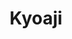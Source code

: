 ---
layout: place
title: Kyoaji
permalink: /massachusetts/boston/kyoaji.html
stateAbbr: MA
stateName: Massachusetts
cityName: Boston
seo:
  type: restaurant
  links: http://www.kyoajiallston.com/
place_id: ChIJ20Jovjh544kRRNcEV-hlOsQ
photos:
  - name: >-
      places/ChIJ20Jovjh544kRRNcEV-hlOsQ/photos/AeeoHcIc6y8_UXkpE8TFwWNirPbOvAQQGXtUqklD2oft0W99hKng0KSjHVM7LFcbDJhWTJdFOsOJ5nXtAEQxwpgyhzieVzoqcgjWTupezUhdgsOtkCLo5n__YEMeMyJAQcOO0KThzH0MAE3Qb5n8rv76jpsBWdmQDGuzStYm2mxIh1QgFqtPSP3OqV-HYnx7t7qd_EuVtVmKJkMNXEo4-2hP_ikX5lExfSDSdGSNueEZU9F1NLTJzRvBYYB9cshCxIfIRLJl1EH-0Z_FObVzQfj1TJI_9bSu3O4bHn9i7HmhEpRGDg
    widthPx: 4032
    heightPx: 3024
    authorAttributions:
      - displayName: Kyoaji
        uri: https://maps.google.com/maps/contrib/113438520794888334026
        photoUri: >-
          https://lh3.googleusercontent.com/a/ACg8ocJz4n8Lmxh2MPnsMQUCJUGVrhVXTGw1zPVw-TyaVvfh3ZWi9Q=s100-p-k-no-mo
    flagContentUri: >-
      https://www.google.com/local/imagery/report/?cb_client=maps_api_places.places_api&image_key=!1e10!2sAF1QipN8nWciz57ZbTkn3XLTBhmRieuMALq-wNEjTe30&hl=en-US
    googleMapsUri: >-
      https://www.google.com/maps/place//data=!3m4!1e2!3m2!1sAF1QipN8nWciz57ZbTkn3XLTBhmRieuMALq-wNEjTe30!2e10!4m2!3m1!1s0x89e37938be6842db:0xc43a65e85704d744
  - name: >-
      places/ChIJ20Jovjh544kRRNcEV-hlOsQ/photos/AeeoHcIKcage3dW50QSbu4gX2vwTm92ZPCVpEDVvvJfrRU2OUY_KPzBr5CjoS-Fzvwr5us_4HnrTeJ0jB38HzJ2Cdql_XhHum6CoJTSLNHdq078iPh2Vh85fIMuDJBljfQVkvkMTCX2N99-4Ms3UvAN9Fmr7xTViEamAnWcjIVBTkJ1jlCvvLSBclNrYnstT-H2VnLt3WrCGOtHyd1eQyCdtBlpmzMISoOIWo1n3W6oLoT4injtS7U81ZhFEoicjLwr5FnI96Q7SHlsEqpOhfwMR1TkCtnyDbwYhs2-tdPmW0Pu4mg
    widthPx: 2160
    heightPx: 2880
    authorAttributions:
      - displayName: Kyoaji
        uri: https://maps.google.com/maps/contrib/113438520794888334026
        photoUri: >-
          https://lh3.googleusercontent.com/a/ACg8ocJz4n8Lmxh2MPnsMQUCJUGVrhVXTGw1zPVw-TyaVvfh3ZWi9Q=s100-p-k-no-mo
    flagContentUri: >-
      https://www.google.com/local/imagery/report/?cb_client=maps_api_places.places_api&image_key=!1e10!2sAF1QipMjdbQG4Y6pkqqMaw3WQpPO0xMWgWoL86qXKbFy&hl=en-US
    googleMapsUri: >-
      https://www.google.com/maps/place//data=!3m4!1e2!3m2!1sAF1QipMjdbQG4Y6pkqqMaw3WQpPO0xMWgWoL86qXKbFy!2e10!4m2!3m1!1s0x89e37938be6842db:0xc43a65e85704d744
  - name: >-
      places/ChIJ20Jovjh544kRRNcEV-hlOsQ/photos/AeeoHcLVwCKykmJyfGLWQO_AMoiVDthEoM2qUs3fJHT_IFJ7IPJteBOGsY5CQXyX_1fVEheWGLcNNeH6hBbgxNAcdFRC0aDP-O0ozMS-2EwWbd3gf32B1TnUpb8b-CSrSOU-XkPluE_eYOuqKXCI56JMe8yuBUfIdeKIitUIv84Iy6CBky244191kFo1sC1lIhzfIx6vw_vk_TTMWYOXqDEtIPp2RzV71WpeFg7KZ_IKveKTh3bu8rF55btyU0hx2OKPtrbIVQKT0_HaX3DiJlMXO0gnf6RCYIlgvphh2UXmhyZ_Hg
    widthPx: 2048
    heightPx: 1367
    authorAttributions:
      - displayName: Kyoaji
        uri: https://maps.google.com/maps/contrib/113438520794888334026
        photoUri: >-
          https://lh3.googleusercontent.com/a/ACg8ocJz4n8Lmxh2MPnsMQUCJUGVrhVXTGw1zPVw-TyaVvfh3ZWi9Q=s100-p-k-no-mo
    flagContentUri: >-
      https://www.google.com/local/imagery/report/?cb_client=maps_api_places.places_api&image_key=!1e10!2sAF1QipMgf1wYcVJGfXKcKFvm1eVyLevs4fBn-s2IElX4&hl=en-US
    googleMapsUri: >-
      https://www.google.com/maps/place//data=!3m4!1e2!3m2!1sAF1QipMgf1wYcVJGfXKcKFvm1eVyLevs4fBn-s2IElX4!2e10!4m2!3m1!1s0x89e37938be6842db:0xc43a65e85704d744
  - name: >-
      places/ChIJ20Jovjh544kRRNcEV-hlOsQ/photos/AeeoHcKhdp2k6CvRX6NE8XUVhTKC8pI9k3XHfs_ui_p1sVWi4S2zQxHmpCfzUFtPw6ybaA1fMI4pXW8DMG74YcNPIW12McE6T3J6zko22RzYa-mkEMgJieUMuGR0h773unySqbQ4NtPUvnAi_Ma45FdYF82VeCFh0Kkn7olESmJKcRFTUl8iLhTrShBbO6Y2Iv6MZa5HyyLPCW_WzXTS6oU7FQkvpiFyjuiYTKGTM-DRfv1KwtMQKggoFEMVHVnomow33iqhdYGfXLLrec6nrA56tfWXLGImm5DDEQnOVtASOnVfJdOAPUaM738zAGnzIJV55emObTiUJGKtMjVE0_wu4JApBDWQzkSRqJRYcyi-tWe3aC1emVrOfolfEQe_z9Oq6OJDoW9QlAcxd3DjaRb_QlEtYNYMkQmRLxiy0dIQBkfh5UM
    widthPx: 1707
    heightPx: 1280
    authorAttributions:
      - displayName: upana
        uri: https://maps.google.com/maps/contrib/112107668273723472478
        photoUri: >-
          https://lh3.googleusercontent.com/a-/ALV-UjV_0l0VvtBo0HW8QOPCx-ptcgqd9tWpUXwyKnT-_aVJea8ij6cv=s100-p-k-no-mo
    flagContentUri: >-
      https://www.google.com/local/imagery/report/?cb_client=maps_api_places.places_api&image_key=!1e10!2sCIHM0ogKEICAgIC33O6r2QE&hl=en-US
    googleMapsUri: >-
      https://www.google.com/maps/place//data=!3m4!1e2!3m2!1sCIHM0ogKEICAgIC33O6r2QE!2e10!4m2!3m1!1s0x89e37938be6842db:0xc43a65e85704d744
  - name: >-
      places/ChIJ20Jovjh544kRRNcEV-hlOsQ/photos/AeeoHcJawD2SznuXZy2R4psBJ5O-4IElUc4RPQg1WmhtwuhcYXBktvMDU74tHWd5nzeJJdt5_i_gPU4eRBbeIFNmob_9MnWwwkOeatuKRJBE37CRwZa9M-P64ZqZ-fGPySQeh121epBtJK7kAqcZAFRZ4zTk_e0-XTONUYjG6gERWrXs0kWAGQhawTIxjfpziWRkKSn-VJuX-2t9L4EXBB4FV5Fpsdw3qouOSt_bRHeTLExvc_X0iP6X5BnI5A8flZYstBfVCYgwBHiVAAm8YGSN4BybwNd6_7I_IQHsfRxYiKcaJw
    widthPx: 4451
    heightPx: 3338
    authorAttributions:
      - displayName: Kyoaji
        uri: https://maps.google.com/maps/contrib/113438520794888334026
        photoUri: >-
          https://lh3.googleusercontent.com/a/ACg8ocJz4n8Lmxh2MPnsMQUCJUGVrhVXTGw1zPVw-TyaVvfh3ZWi9Q=s100-p-k-no-mo
    flagContentUri: >-
      https://www.google.com/local/imagery/report/?cb_client=maps_api_places.places_api&image_key=!1e10!2sAF1QipNf1X96r5l0s-BEMaukjrCfl9YIVNY4xO3XdxuI&hl=en-US
    googleMapsUri: >-
      https://www.google.com/maps/place//data=!3m4!1e2!3m2!1sAF1QipNf1X96r5l0s-BEMaukjrCfl9YIVNY4xO3XdxuI!2e10!4m2!3m1!1s0x89e37938be6842db:0xc43a65e85704d744
  - name: >-
      places/ChIJ20Jovjh544kRRNcEV-hlOsQ/photos/AeeoHcJJmhhEN-tZ0ekDLUzxfQHXa6czHJr9DXQAvVhD3HWcUCBLUdixR8TFUpsY-GF7sTQG3mNoJxUzDLZaXYIoQbNPH7IyQmM-j5fPINPgUj_yq118Hrx7WD_LjhSD_S7s827LHIyC7U_ONMyBVTQw2NykTp3-WrXtQUpq5f40qsHPMezHz4pBQseaFyunneltTzDPWsQk6NpjydWdKIypxPHGiVow1urDXvPEjn3PL8NKdhAgIXEDtFfdWXugJ5wXK_5P0A-dCFNIi_vIG-D1HGLQ5rxZ9PNKQb9q3Xz_38D6ng
    widthPx: 3453
    heightPx: 3453
    authorAttributions:
      - displayName: Kyoaji
        uri: https://maps.google.com/maps/contrib/113438520794888334026
        photoUri: >-
          https://lh3.googleusercontent.com/a/ACg8ocJz4n8Lmxh2MPnsMQUCJUGVrhVXTGw1zPVw-TyaVvfh3ZWi9Q=s100-p-k-no-mo
    flagContentUri: >-
      https://www.google.com/local/imagery/report/?cb_client=maps_api_places.places_api&image_key=!1e10!2sAF1QipM7KcwyxpN4EjNFZZ2YObjc6i77rx87eY4QtewX&hl=en-US
    googleMapsUri: >-
      https://www.google.com/maps/place//data=!3m4!1e2!3m2!1sAF1QipM7KcwyxpN4EjNFZZ2YObjc6i77rx87eY4QtewX!2e10!4m2!3m1!1s0x89e37938be6842db:0xc43a65e85704d744
  - name: >-
      places/ChIJ20Jovjh544kRRNcEV-hlOsQ/photos/AeeoHcLUriLFEAHSul8p8dPCTzmfnTbWO3c7oCybSGzyjczqR0se_cNe-iu54WURjgBZtyvTQNbADtQNVyUy7rNFzYZisgWtabS_E_H1YPw77wEMR0WjUsNjTU4Oce9f8v2q4Ey4Pu9tTljgfJRLof_TqxZN9NcMgN1smuvKzojzn0lPoinwc6ctUIEfyxUMcUGCwI7wIEooIxRH_ctPYK-DgXFVemsZocTnpsZGEV6snXpTP8KSQQo5eUv2zB3E7hJg_Q2LtJq_OwMI4eFtl5ZhD5h6hzHoxX5osklZ93stpNapGg
    widthPx: 1440
    heightPx: 1440
    authorAttributions:
      - displayName: Kyoaji
        uri: https://maps.google.com/maps/contrib/113438520794888334026
        photoUri: >-
          https://lh3.googleusercontent.com/a/ACg8ocJz4n8Lmxh2MPnsMQUCJUGVrhVXTGw1zPVw-TyaVvfh3ZWi9Q=s100-p-k-no-mo
    flagContentUri: >-
      https://www.google.com/local/imagery/report/?cb_client=maps_api_places.places_api&image_key=!1e10!2sAF1QipMWADOh2KYFtDfibyESdbwxEDP186t5aQzLVIwj&hl=en-US
    googleMapsUri: >-
      https://www.google.com/maps/place//data=!3m4!1e2!3m2!1sAF1QipMWADOh2KYFtDfibyESdbwxEDP186t5aQzLVIwj!2e10!4m2!3m1!1s0x89e37938be6842db:0xc43a65e85704d744
  - name: >-
      places/ChIJ20Jovjh544kRRNcEV-hlOsQ/photos/AeeoHcJ5Vx5cniq92ZAmiml3s_9qT1Q2dLST5ilZHaxBMSQ5Qc3O4em8ZlXMztxsu1q4Vq6tmThHmiEHZOGOuAMqS54CG8joU5pTXLNaRQIOi-1F9gx7yUniVfMQNOmVlBqmbWfRgZTmjkM7in5JgO-O5M-IbZuW5BgXDA7renp3grHrvCCsI0tM0JoWt93KEqm9jdfeHEoswrKTSUWxDGhmpqjQsC_y1yvNF0jOOIDScHFgHZ2uzkRpzjsIOeQbfmTJTg5AVeooBfVeVytG0b__QiNVgayMqiYc3rDeaqGOJpcSpg
    widthPx: 1440
    heightPx: 1440
    authorAttributions:
      - displayName: Kyoaji
        uri: https://maps.google.com/maps/contrib/113438520794888334026
        photoUri: >-
          https://lh3.googleusercontent.com/a/ACg8ocJz4n8Lmxh2MPnsMQUCJUGVrhVXTGw1zPVw-TyaVvfh3ZWi9Q=s100-p-k-no-mo
    flagContentUri: >-
      https://www.google.com/local/imagery/report/?cb_client=maps_api_places.places_api&image_key=!1e10!2sAF1QipN2b9NTjjGN4edJjKVz53gVk0xtPq4PRxRLALxs&hl=en-US
    googleMapsUri: >-
      https://www.google.com/maps/place//data=!3m4!1e2!3m2!1sAF1QipN2b9NTjjGN4edJjKVz53gVk0xtPq4PRxRLALxs!2e10!4m2!3m1!1s0x89e37938be6842db:0xc43a65e85704d744
  - name: >-
      places/ChIJ20Jovjh544kRRNcEV-hlOsQ/photos/AeeoHcLN4Z_TBEcCg8QObtEhykUP6Cde68o2DvynlcMMQcdBZUHqv_QIzctYT1U0JZqaDi2RLk6s2Y4eUY4wTk2J-M4QakJLM6CCnIbhUriLUeq0koTmAyxu0OD72y3ZlqGMp12J0_RGUZ67pH5G5b7wiqV45dYO6_lP6PF2hs8b1XvmnGOQ_TmUNtUrCO4n8W_wdbsFkYlfWBxuD4pIw9Dj_dkN9VjNIm2shGVgglipaRmjSnH8jjfbExzn1gwRUjBuUJe2kPQNJN78L0-UUeYykyEVEwpuYeIS7uJ492pQ6rs7XA
    widthPx: 3458
    heightPx: 3572
    authorAttributions:
      - displayName: Kyoaji
        uri: https://maps.google.com/maps/contrib/113438520794888334026
        photoUri: >-
          https://lh3.googleusercontent.com/a/ACg8ocJz4n8Lmxh2MPnsMQUCJUGVrhVXTGw1zPVw-TyaVvfh3ZWi9Q=s100-p-k-no-mo
    flagContentUri: >-
      https://www.google.com/local/imagery/report/?cb_client=maps_api_places.places_api&image_key=!1e10!2sAF1QipPHer5JjjgCgilZo16lBfPWgv45ys2dp27AvnrX&hl=en-US
    googleMapsUri: >-
      https://www.google.com/maps/place//data=!3m4!1e2!3m2!1sAF1QipPHer5JjjgCgilZo16lBfPWgv45ys2dp27AvnrX!2e10!4m2!3m1!1s0x89e37938be6842db:0xc43a65e85704d744
  - name: >-
      places/ChIJ20Jovjh544kRRNcEV-hlOsQ/photos/AeeoHcJPn8mQmeiebFr5hSF8W_Bhhb7aPk3BgmfM9wHy-b4td50WsblpEPr8X2enwltxx8po_oNx02hAVxQOKmMpharw3_bWZJGsfWgIWmnOow8LSIXehIqYLL1-pY6DpSjjHxkSSGUShtnjiRJR-SjkzMNY6sdnxU1ENZYvDE4BglneHEc6X_hRDf2DxFspKK_t7sZMTVPiy-I7OEgeQ_AO3R70Z1IkJMpi92tOyMLIbP7Sf2RKQZZe2hDgu-GsAYtJQA2dLG7LB0L4Xzh8fLR2uILDEfuBTtfO9X-Jk6j8ARqSDA
    widthPx: 3862
    heightPx: 2897
    authorAttributions:
      - displayName: Kyoaji
        uri: https://maps.google.com/maps/contrib/113438520794888334026
        photoUri: >-
          https://lh3.googleusercontent.com/a/ACg8ocJz4n8Lmxh2MPnsMQUCJUGVrhVXTGw1zPVw-TyaVvfh3ZWi9Q=s100-p-k-no-mo
    flagContentUri: >-
      https://www.google.com/local/imagery/report/?cb_client=maps_api_places.places_api&image_key=!1e10!2sAF1QipO_W0zE-OVHeQWPI4K_bmSZNd2AS7d14gSB8ZaK&hl=en-US
    googleMapsUri: >-
      https://www.google.com/maps/place//data=!3m4!1e2!3m2!1sAF1QipO_W0zE-OVHeQWPI4K_bmSZNd2AS7d14gSB8ZaK!2e10!4m2!3m1!1s0x89e37938be6842db:0xc43a65e85704d744
address: 66 Brighton Ave, Boston, MA 02134, USA
street: 66 Brighton Ave
city: Boston
state: MA
zip: '02134'
country: USA
neighborhood: Commonwealth
latitude: '42.352385'
longitude: '-71.128547'
accessibility_options:
  wheelchairAccessibleRestroom: true
  wheelchairAccessibleSeating: true
business_status: OPERATIONAL
name: Kyoaji
google_maps_links:
  directionsUri: >-
    https://www.google.com/maps/dir//''/data=!4m7!4m6!1m1!4e2!1m2!1m1!1s0x89e37938be6842db:0xc43a65e85704d744!3e0
  placeUri: https://maps.google.com/?cid=14139726028649846596
  writeAReviewUri: >-
    https://www.google.com/maps/place//data=!4m3!3m2!1s0x89e37938be6842db:0xc43a65e85704d744!12e1
  reviewsUri: >-
    https://www.google.com/maps/place//data=!4m4!3m3!1s0x89e37938be6842db:0xc43a65e85704d744!9m1!1b1
  photosUri: >-
    https://www.google.com/maps/place//data=!4m3!3m2!1s0x89e37938be6842db:0xc43a65e85704d744!10e5
primary_type: Japanese Restaurant
opening_hours:
  regular: null
  current: null
secondary_opening_hours:
  regular:
    weekdayDescriptions: null
    type: null
  current:
    weekdayDescriptions: null
    type: null
phone: (617) 208-8747
price_level: PRICE_LEVEL_MODERATE
price_range: $10 &ndash; $20
rating: '4.1'
rating_count: 0
website: http://www.kyoajiallston.com/
description: >-
  Explore Kyoaji in Boston, MA$$$Kyoaji in Boston, MA, stands out as a welcoming
  Japanese restaurant offering fresh sushi and flavorful dishes in a vibrant
  neighborhood setting. This spot delights with its accessible features,
  including wheelchair-friendly seating and restrooms, making it easy for
  everyone to enjoy a meal. Patrons can savor a variety of sushi options, from
  classic rolls to bowls, all prepared with attention to detail and served at
  moderate prices that appeal to those seeking quality Japanese cuisine nearby.
  The restaurant supports convenient options like takeout and delivery, perfect
  for busy days when you're craving top-rated sushi in the area. With its clean
  atmosphere and extended hours, Kyoaji provides a reliable choice for authentic
  Japanese dining experiences close to home.
generative_summary: >-
  Explore Kyoaji in Boston, MA$$$Kyoaji in Boston, MA, stands out as a welcoming
  Japanese restaurant offering fresh sushi and flavorful dishes in a vibrant
  neighborhood setting. This spot delights with its accessible features,
  including wheelchair-friendly seating and restrooms, making it easy for
  everyone to enjoy a meal. Patrons can savor a variety of sushi options, from
  classic rolls to bowls, all prepared with attention to detail and served at
  moderate prices that appeal to those seeking quality Japanese cuisine nearby.
  The restaurant supports convenient options like takeout and delivery, perfect
  for busy days when you're craving top-rated sushi in the area. With its clean
  atmosphere and extended hours, Kyoaji provides a reliable choice for authentic
  Japanese dining experiences close to home.
generative_disclosure: Summarized by AI using the Grok-3-Mini model.
reviews:
  - name: >-
      places/ChIJ20Jovjh544kRRNcEV-hlOsQ/reviews/ChZDSUhNMG9nS0VJQ0FnSUNYbTk3eU9REAE
    relativePublishTimeDescription: 5 months ago
    rating: 2
    text:
      text: >-
        DO NOT COME HERE!


        I got some take out pretty late at night as I was craving sushi and I
        was not impressed. For one, I got the spicy salmon roll with cucumbers
        and I got a shrimp tempura roll. I also ordered a spicy miso soup. For
        the price of $22.10, it’s not bad. Sushi is always a bit on the pricier
        side, so for 2 rolls and a soup, it’s not bad. But, I am extremely
        disappointed in particularly the shrimp tempura roll. What happened to
        shrimp tempura roll being shrimp tempura, avocado, cucumbers, etc? Now,
        it seems like all of these sushi restaurants are trying to skimp out on
        the extras and be cheap with what they consider a shrimp tempura roll.
        Rolls don’t just have 1 ingredient/filling. It’s ridiculous. The spicy
        salmon roll was good, but it literally was just salmon and cucumbers… Am
        I crazy? What is happening to sushi restaurants and them skimping out on
        so much? The menu items are so literal with no other fillings. It’s
        exhausting and lowkey a scam. The spicy miso soup was very good though.
        That, I enjoyed. Other than the food, the place was clean (I picked up
        my food) and the service was nice and fast. Would not be going to again
        unless I’m craving sushi really badly at 1 am. The only good thing about
        this place is how late it opens on some days — that’s it. The sushi, not
        that great and a scam.


        Edit: Drop another star because the owner’s response is crazy and rude.
        Do better 😊 and to respond to your insane reply, no other sushi
        restaurant calls it “crazy maki.” I’ve literally been sushi in boston
        since I was born (because I was born here). I’m not about to let some
        mid their sushi restaurant gaslight me into thinking that normal shrimp
        tempura is called “crazy maki.” Sir, that’s crazy. Have a nice life 😘
      languageCode: en
    originalText:
      text: >-
        DO NOT COME HERE!


        I got some take out pretty late at night as I was craving sushi and I
        was not impressed. For one, I got the spicy salmon roll with cucumbers
        and I got a shrimp tempura roll. I also ordered a spicy miso soup. For
        the price of $22.10, it’s not bad. Sushi is always a bit on the pricier
        side, so for 2 rolls and a soup, it’s not bad. But, I am extremely
        disappointed in particularly the shrimp tempura roll. What happened to
        shrimp tempura roll being shrimp tempura, avocado, cucumbers, etc? Now,
        it seems like all of these sushi restaurants are trying to skimp out on
        the extras and be cheap with what they consider a shrimp tempura roll.
        Rolls don’t just have 1 ingredient/filling. It’s ridiculous. The spicy
        salmon roll was good, but it literally was just salmon and cucumbers… Am
        I crazy? What is happening to sushi restaurants and them skimping out on
        so much? The menu items are so literal with no other fillings. It’s
        exhausting and lowkey a scam. The spicy miso soup was very good though.
        That, I enjoyed. Other than the food, the place was clean (I picked up
        my food) and the service was nice and fast. Would not be going to again
        unless I’m craving sushi really badly at 1 am. The only good thing about
        this place is how late it opens on some days — that’s it. The sushi, not
        that great and a scam.


        Edit: Drop another star because the owner’s response is crazy and rude.
        Do better 😊 and to respond to your insane reply, no other sushi
        restaurant calls it “crazy maki.” I’ve literally been sushi in boston
        since I was born (because I was born here). I’m not about to let some
        mid their sushi restaurant gaslight me into thinking that normal shrimp
        tempura is called “crazy maki.” Sir, that’s crazy. Have a nice life 😘
      languageCode: en
    authorAttribution:
      displayName: Kimi Nguyen
      uri: https://www.google.com/maps/contrib/106252196618194719020/reviews
      photoUri: >-
        https://lh3.googleusercontent.com/a-/ALV-UjV6sA8Igd6uwxS6SwtRfpFOjoOskeogMxVHyWKx0sjU5JWWAYIv=s128-c0x00000000-cc-rp-mo-ba3
    publishTime: '2024-10-21T23:40:34.792445Z'
    flagContentUri: >-
      https://www.google.com/local/review/rap/report?postId=ChZDSUhNMG9nS0VJQ0FnSUNYbTk3eU9REAE&d=17924085&t=1
    googleMapsUri: >-
      https://www.google.com/maps/reviews/data=!4m6!14m5!1m4!2m3!1sChZDSUhNMG9nS0VJQ0FnSUNYbTk3eU9REAE!2m1!1s0x89e37938be6842db:0xc43a65e85704d744
  - name: >-
      places/ChIJ20Jovjh544kRRNcEV-hlOsQ/reviews/ChZDSUhNMG9nS0VJQ0FnSUMzM082ckdREAE
    relativePublishTimeDescription: 5 months ago
    rating: 5
    text:
      text: >-
        The service was amazing. All staff was so incredibly friendly and
        helpful. The food was so amazing. 100/10 Definitely recommend coming
        here.
      languageCode: en
    originalText:
      text: >-
        The service was amazing. All staff was so incredibly friendly and
        helpful. The food was so amazing. 100/10 Definitely recommend coming
        here.
      languageCode: en
    authorAttribution:
      displayName: upana
      uri: https://www.google.com/maps/contrib/112107668273723472478/reviews
      photoUri: >-
        https://lh3.googleusercontent.com/a-/ALV-UjV_0l0VvtBo0HW8QOPCx-ptcgqd9tWpUXwyKnT-_aVJea8ij6cv=s128-c0x00000000-cc-rp-mo
    publishTime: '2024-11-03T19:33:05.707956Z'
    flagContentUri: >-
      https://www.google.com/local/review/rap/report?postId=ChZDSUhNMG9nS0VJQ0FnSUMzM082ckdREAE&d=17924085&t=1
    googleMapsUri: >-
      https://www.google.com/maps/reviews/data=!4m6!14m5!1m4!2m3!1sChZDSUhNMG9nS0VJQ0FnSUMzM082ckdREAE!2m1!1s0x89e37938be6842db:0xc43a65e85704d744
  - name: >-
      places/ChIJ20Jovjh544kRRNcEV-hlOsQ/reviews/ChdDSUhNMG9nS0VJQ0FnTUNBOWRfaW93RRAB
    relativePublishTimeDescription: 2 months ago
    rating: 1
    text:
      text: >-
        I can definitely say that it was the worst restaurant I have ever been
        to in Boston. The food was very tasteless. When I told the waiter that I
        did not like the food, he called his chef. The chef came to the table
        and scolded me. Later, when I wanted to use the restroom, the staff said
        that the restroom was closed. I said that I saw people using the
        restroom just before me. However, they did not let me use the restroom.
        I asked why they did this and the same chef came again and pushed me. He
        touched me and pushed me out of the place. It was the worst experience I
        have ever had. Such rudeness is unacceptable, I definitely do not
        recommend it to anyone.
      languageCode: en
    originalText:
      text: >-
        I can definitely say that it was the worst restaurant I have ever been
        to in Boston. The food was very tasteless. When I told the waiter that I
        did not like the food, he called his chef. The chef came to the table
        and scolded me. Later, when I wanted to use the restroom, the staff said
        that the restroom was closed. I said that I saw people using the
        restroom just before me. However, they did not let me use the restroom.
        I asked why they did this and the same chef came again and pushed me. He
        touched me and pushed me out of the place. It was the worst experience I
        have ever had. Such rudeness is unacceptable, I definitely do not
        recommend it to anyone.
      languageCode: en
    authorAttribution:
      displayName: Aytürk Aluş
      uri: https://www.google.com/maps/contrib/114748541405175873836/reviews
      photoUri: >-
        https://lh3.googleusercontent.com/a-/ALV-UjXnKFREG8ktQti97SeGt5GRC5RmwQ8d7hzb76HOxU8C70Zkf2-G=s128-c0x00000000-cc-rp-mo
    publishTime: '2025-02-03T02:02:20.973669Z'
    flagContentUri: >-
      https://www.google.com/local/review/rap/report?postId=ChdDSUhNMG9nS0VJQ0FnTUNBOWRfaW93RRAB&d=17924085&t=1
    googleMapsUri: >-
      https://www.google.com/maps/reviews/data=!4m6!14m5!1m4!2m3!1sChdDSUhNMG9nS0VJQ0FnTUNBOWRfaW93RRAB!2m1!1s0x89e37938be6842db:0xc43a65e85704d744
  - name: >-
      places/ChIJ20Jovjh544kRRNcEV-hlOsQ/reviews/ChdDSUhNMG9nS0VJQ0FnSUNCbEw2VmlBRRAB
    relativePublishTimeDescription: 2 years ago
    rating: 5
    text:
      text: >-
        Beautifully presented and very very tasty maki, chirashi, and poke bowl!
        They have a very large selection and the portions were also good. We
        devoured all of it so quickly!


        Even though I got takeout, the presentation is picture perfect, so I’m
        sure it would be even more beautiful dining in.


        Highly recommend trying this sushi place. I’m excited to come back!
      languageCode: en
    originalText:
      text: >-
        Beautifully presented and very very tasty maki, chirashi, and poke bowl!
        They have a very large selection and the portions were also good. We
        devoured all of it so quickly!


        Even though I got takeout, the presentation is picture perfect, so I’m
        sure it would be even more beautiful dining in.


        Highly recommend trying this sushi place. I’m excited to come back!
      languageCode: en
    authorAttribution:
      displayName: Victoria P
      uri: https://www.google.com/maps/contrib/107384297287551664204/reviews
      photoUri: >-
        https://lh3.googleusercontent.com/a-/ALV-UjVSL6wFjFpuJQr8tFhsvPymSuuVkkCLcwMIz49KQbGEOR7Kjzdl=s128-c0x00000000-cc-rp-mo-ba3
    publishTime: '2023-01-26T22:32:38.038221Z'
    flagContentUri: >-
      https://www.google.com/local/review/rap/report?postId=ChdDSUhNMG9nS0VJQ0FnSUNCbEw2VmlBRRAB&d=17924085&t=1
    googleMapsUri: >-
      https://www.google.com/maps/reviews/data=!4m6!14m5!1m4!2m3!1sChdDSUhNMG9nS0VJQ0FnSUNCbEw2VmlBRRAB!2m1!1s0x89e37938be6842db:0xc43a65e85704d744
  - name: >-
      places/ChIJ20Jovjh544kRRNcEV-hlOsQ/reviews/ChZDSUhNMG9nS0VJQ0FnTUN3aGNEY0pnEAE
    relativePublishTimeDescription: 3 weeks ago
    rating: 5
    text:
      text: >-
        Always love the food I get from here. The sushi bowls are delicious and
        you get more for the price compared to other places.
      languageCode: en
    originalText:
      text: >-
        Always love the food I get from here. The sushi bowls are delicious and
        you get more for the price compared to other places.
      languageCode: en
    authorAttribution:
      displayName: Lindsay Nguyen
      uri: https://www.google.com/maps/contrib/101225870465512251748/reviews
      photoUri: >-
        https://lh3.googleusercontent.com/a/ACg8ocL-PQ7hNzB-DRHUyldQIxsGZP8ss8wZIne6mGAC0CNv_1Pq4g=s128-c0x00000000-cc-rp-mo
    publishTime: '2025-03-20T00:41:31.785412Z'
    flagContentUri: >-
      https://www.google.com/local/review/rap/report?postId=ChZDSUhNMG9nS0VJQ0FnTUN3aGNEY0pnEAE&d=17924085&t=1
    googleMapsUri: >-
      https://www.google.com/maps/reviews/data=!4m6!14m5!1m4!2m3!1sChZDSUhNMG9nS0VJQ0FnTUN3aGNEY0pnEAE!2m1!1s0x89e37938be6842db:0xc43a65e85704d744
review_summary: >-
  Feedback from Sushi Enthusiasts$$$Folks who visit this sushi spot often rave
  about the tasty rolls and bowls, highlighting their fresh flavors and great
  value for the price, which makes it a go-to for satisfying meals. While some
  mention occasional inconsistencies with portions or service that could use a
  bit more polish, many appreciate the friendly staff and beautiful presentation
  that elevate the overall vibe. Overall, the consensus leans positive, with
  plenty of praise for the variety of options that cater to different tastes,
  encouraging repeat visits for those hunting for reliable Japanese places
  nearby. It's clear that the food's appeal keeps drawing people back, even if a
  few experiences fall short of expectations, offering a solid option for anyone
  exploring local sushi restaurants. Keep in mind that while most feedback is
  upbeat, it's always a good idea to check for the latest updates before heading
  out.
review_disclosure: Summarized by AI using the Grok-3-Mini model.
parking_options: null
payment_options:
  acceptsCreditCards: true
  acceptsDebitCards: true
  acceptsCashOnly: false
  acceptsNfc: true
allow_dogs: null
curbside_pickup: null
delivery: true
dine_in: true
good_for_children: null
good_for_groups: null
good_for_sports: false
live_music: false
menu_for_children: null
outdoor_seating: false
reservable: true
restroom: true
serves_beer: null
serves_breakfast: null
serves_brunch: null
serves_cocktails: null
serves_coffee: null
serves_dinner: true
serves_dessert: true
serves_lunch: true
serves_vegetarian_food: null
serves_wine: null
takeout: true
update_category: pro
places_description: null

---